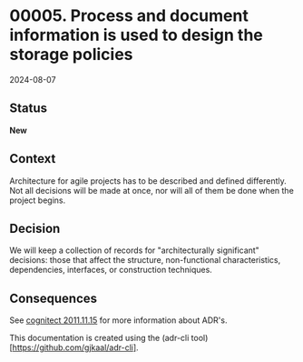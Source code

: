 # 00005. Process and document information is used to design the storage policies

2024-08-07

## Status

__New__

## Context

Architecture for agile projects has to be described and defined differently. Not all decisions will be made at once, nor will all of them be done when the project begins.

## Decision

We will keep a collection of records for "architecturally significant" decisions: those that affect the structure, non-functional characteristics, dependencies, interfaces, or construction techniques.

## Consequences

See [cognitect 2011.11.15](https://cognitect.com/blog/2011/11/15/documenting-architecture-decisions) for more information about ADR's.

This documentation is created using the (adr-cli tool)[https://github.com/gjkaal/adr-cli].
